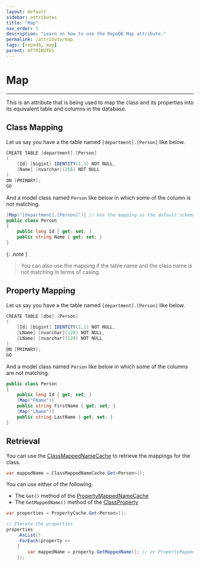 ```yaml
---
layout: default
sidebar: attributes
title: "Map"
nav_order: 3
description: "Learn on how to use the RepoDB Map attribute."
permalink: /attribute/map
tags: [repodb, map]
parent: ATTRIBUTES
---
```


# Map

---

This is an attribute that is being used to map the class and its properties into its equivalent table and columns in the database.

## Class Mapping

Let us say you have a the table named `[department].[Person]` like below.

```csharp
CREATE TABLE [department].[Person]
(
    [Id] [bigint] IDENTITY(1,1) NOT NULL,
    [Name] [nvarchar](256) NOT NULL
)
ON [PRIMARY];
GO
```

And a model class named `Person` like below in which some of the column is not matching.

```csharp
[Map("[department].[Person]")] // Use the mapping as the default schema is [dbo]
public class Person
{
    public long Id { get; set; }
    public string Name { get; set; }
}
```

{: .note }
> You can also use the mapping if the table name and the class name is not matching in terms of casing.

## Property Mapping

Let us say you have a the table named `[department].[Person]` like below.

```csharp
CREATE TABLE [dbo].[Person]
(
    [Id] [bigint] IDENTITY(1,1) NOT NULL,
    [LName] [nvarchar](128) NOT NULL,
    [LName] [nvarchar](128) NOT NULL
)
ON [PRIMARY];
GO
```

And a model class named `Person` like below in which some of the columns are not matching.

```csharp
public class Person
{
    public long Id { get; set; }
    [Map("FName")]
    public string FirstName { get; set; }
    [Map("LName")]
    public string LastName { get; set; }
}
```

## Retrieval

You can use the [ClassMappedNameCache](/cacher/classmappednamecache) to retrieve the mappings for the class.

```csharp
var mappedName = ClassMappedNameCache.Get<Person>();
```

You can use either of the following.

- The `Get()` method of the [PropertyMappedNameCache](/cacher/propertymappednamecache)
- The `GetMappedName()` method of the [ClassProperty](/class/classproperty)

```csharp
var properties = PropertyCache.Get<Person>();

// Iterate the properties
properties
    .AsList()
    .ForEach(property =>
    {
        var mappedName = property.GetMappedName(); // or PropertyMappedNameCache.Get(property.PropertyInfo);
    });
```







